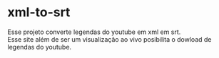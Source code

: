 # xml-to-srt

Esse projeto converte legendas do youtube em xml em srt.<br>Esse site além de ser um visualização ao vivo posibilita o dowload de legendas do youtube.
